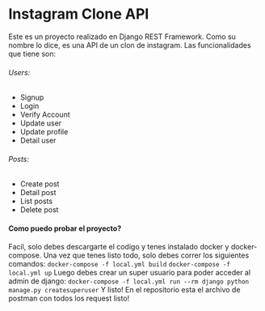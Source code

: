 # Instagram Clone API

Este es un proyecto realizado en Django REST Framework. Como su nombre lo dice, es una API de un clon de instagram.
Las funcionalidades que tiene son:

###### Users:
- Signup
- Login
- Verify Account
- Update user
- Update profile
- Detail user

###### Posts:
- Create post
- Detail post
- List posts
- Delete post


#### Como puedo probar el proyecto?
Facil, solo debes descargarte el codigo y tenes instalado docker y docker-compose.
Una vez que tenes listo todo, solo debes correr los siguientes comandos:
`docker-compose -f local.yml build`
`docker-compose -f local.yml up`
Luego debes crear un super usuario para poder acceder al admin de django:
`docker-compose -f local.yml run --rm django python manage.py createsuperuser`
Y listo! En el repositorio esta el archivo de postman con todos los request listo!
